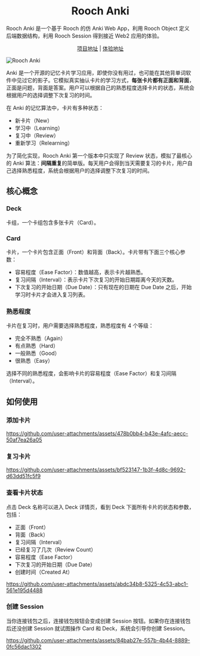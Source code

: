 <div align="center">
<h1>Rooch Anki</h1>
</div>

Rooch Anki 是一个基于 Rooch 的仿 Anki Web App，利用 Rooch Object 定义后端数据结构，利用 Rooch Session 得到接近 Web2 应用的体验。

<div align="center">
<a href="https://github.com/newraina/rooch-anki">项目地址</a> | <a href="https://rooch-anki.vercel.app/">体验地址</a>
</div>

![Rooch Anki](https://github.com/user-attachments/assets/8f063121-761c-4bdd-bc91-decc8e92c446)

Anki 是一个开源的记忆卡片学习应用，即使你没有用过，也可能在其他背单词软件中见过它的影子。它模拟真实抽认卡片的学习方式，**每张卡片都有正面和背面**，正面是问题，背面是答案。用户可以根据自己的熟悉程度选择卡片的状态，系统会根据用户的选择调整下次复习的时间。

在 Anki 的记忆算法中，卡片有多种状态：

- 新卡片（New）
- 学习中（Learning）
- 复习中（Review）
- 重新学习（Relearning）

为了简化实现，Rooch Anki 第一个版本中只实现了 Review 状态，模拟了最核心的 Anki 算法：**间隔重复**的简单版。每天用户会得到当天需要复习的卡片，用户自己选择熟悉程度，系统会根据用户的选择调整下次复习的时间。

## 核心概念

### Deck

卡组，一个卡组包含多张卡片（Card）。

### Card

卡片，一个卡片包含正面（Front）和背面（Back）。卡片带有下面三个核心参数：

- 容易程度（Ease Factor）：数值越高，表示卡片越熟悉。
- 复习间隔（Interval）：表示卡片下次复习的开始日期距离今天的天数。
- 下次复习的开始日期（Due Date）：只有现在的日期在 Due Date 之后，开始学习时卡片才会进入复习列表。

### 熟悉程度

卡片在复习时，用户需要选择熟悉程度，熟悉程度有 4 个等级：

- 完全不熟悉（Again）
- 有点熟悉（Hard）
- 一般熟悉（Good）
- 很熟悉（Easy）

选择不同的熟悉程度，会影响卡片的容易程度（Ease Factor）和复习间隔（Interval）。

## 如何使用

### 添加卡片

https://github.com/user-attachments/assets/478b0bb4-b43e-4afc-aecc-50af7ea26a05

### 复习卡片

https://github.com/user-attachments/assets/bf523147-1b3f-4d8c-9692-d63dd51fc5f9

### 查看卡片状态

点击 Deck 名称可以进入 Deck 详情页，看到 Deck 下面所有卡片的状态和参数，包括：

- 正面（Front）
- 背面（Back）
- 复习间隔（Interval）
- 已经复习了几次（Review Count）
- 容易程度（Ease Factor）
- 下次复习的开始日期（Due Date）
- 创建时间（Created At）

https://github.com/user-attachments/assets/abdc34b8-5325-4c53-abc1-561e195d4488

### 创建 Session

当你连接钱包之后，连接钱包按钮会变成创建 Session 按钮。如果你在连接钱包后还没创建 Session 就试图操作 Card 和 Deck，系统会引导你创建 Session。

https://github.com/user-attachments/assets/84bab27e-557b-4b44-8889-0fc56dac1302
